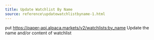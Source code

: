 ```yaml
---
title: Update Watchlist By Name
source: reference\updatewatchlistbyname-1.html
---
```


put https://paper-api.alpaca.markets/v2/watchlists:by_name
Update the name and/or content of watchlist
